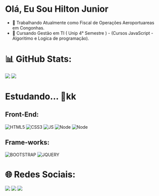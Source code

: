 # Olá, Eu Sou Hilton Junior

- 🔭 Trabalhando Atualmente como Fiscal de Operações Aeroportuareas em Congonhas.
- 🌱 Cursando Gestão em TI ( Unip 4° Semestre ) - (Cursos JavaScript - Algoritimo e Logica de programação).<br/>

# 📊 GitHub Stats:<br>

![](https://github-readme-stats.vercel.app/api?username=HILTONESJR&theme=swift&hide_border=false&include_all_commits=true&count_private=true)
![](https://github-readme-stats.vercel.app/api/top-langs/?username=HILTONESJR&theme=swift&hide_border=false&include_all_commits=true&count_private=true&layout=compact)<br/>

# Estudando...  🤯kk
<div style="display: inline_block">
 <h2>Front-End:</h2>
 <img align="center" alt="HTML5" src="https://img.shields.io/badge/HTML5-E34F26?style=for-the-badge&logo=html5&logoColor=white"/>
 <img align="center" alt="CSS3" src="https://img.shields.io/badge/CSS3-1572B6?style=for-the-badge&logo=css3&logoColor=white"/>
 <img align="center" alt="JS" src="https://img.shields.io/badge/JavaScript-323330?style=for-the-badge&logo=javascript&logoColor=F7DF1E"/>
 <img align="center" alt="Node" src="https://img.shields.io/badge/node.js-6DA55F?style=for-the-badge&logo=node.js&logoColor=white"/>
 
  <img align="center" alt="Node" src="https://github.com/FortAwesome/Font-Awesome/blob/6.x/svgs/brands/angular.svg"/>

 <br>
 <h2>Frame-works:</h2>
 <img align="center" alt="BOOTSTRAP" src="https://img.shields.io/badge/bootstrap-%23563D7C.svg?style=for-the-badge&logo=bootstrap&logoColor=white"/>
 <img align="center" alt="JQUERY" src="https://img.shields.io/badge/jquery-%230769AD.svg?style=for-the-badge&logo=jquery&logoColor=white"/>
 <br>
 
 # 🌐 Redes Sociais:<br>
 
 <div> 
    <a href="https://instagram.com/hill.ton28" target="_blank"><img src="https://img.shields.io/badge/-Instagram-%23E4405F?style=for-the-badge&logo=instagram&logoColor=white" target="_blank"></a>  
<a href = "mailto:bmxsts@gmail.com"><img src="https://img.shields.io/badge/-Gmail-%23333?style=for-the-badge&logo=gmail&logoColor=white" target="_blank"></a>  
   <a href="https://www.linkedin.com/in/hilton-eleuterio-dos-santos-junior-a7888619a" target="_blank"><img src="https://img.shields.io/badge/-LinkedIn-%230077B5?style=for-the-badge&logo=linkedin&logoColor=white" target="_blank"></a> 
</div>
